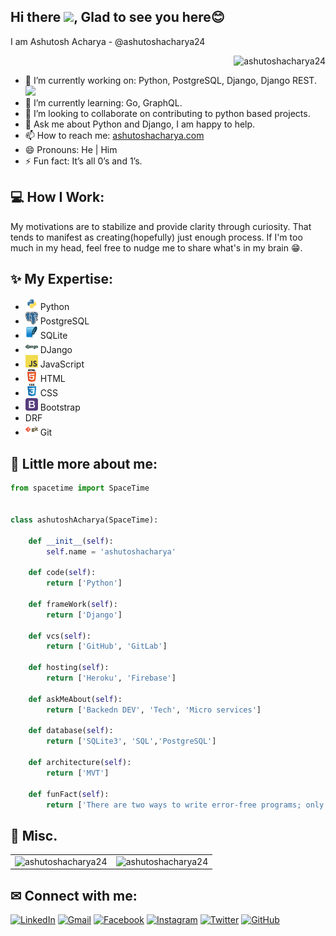 ## Hi there <img src="https://raw.githubusercontent.com/MartinHeinz/MartinHeinz/master/wave.gif" width="30px">, Glad to see you here😊

I am Ashutosh Acharya - @ashutoshacharya24 
<p align="right"> <img src="https://img.shields.io/github/followers/ashutoshacharya24.svg?style=social&label=Follow&maxAge=2592000" alt="ashutoshacharya24" /> </p>




- 🔭 I’m currently working on:</b> Python, PostgreSQL, Django, Django REST. <img src="https://media.giphy.com/media/WUlplcMpOCEmTGBtBW/giphy.gif" width="30">
- 🌱 I’m currently learning:</b> Go, GraphQL.
- 👯 I’m looking to collaborate on contributing to python based projects.
- 💬 Ask me about Python and Django, I am happy to help.
- 📫 How to reach me: [ashutoshacharya.com](http://ashutoshacharya.com/)
- 😄 Pronouns: He | Him
- ⚡ Fun fact: It’s all 0’s and 1’s.

## 💻 How I Work:
My motivations are to stabilize and provide clarity through curiosity. That tends to manifest as creating(hopefully) just enough process. If I'm too much in my head, feel free to nudge me to share what's in my brain 😁.

## ✨ My Expertise:
- <code><img height="20" src="https://raw.githubusercontent.com/github/explore/80688e429a7d4ef2fca1e82350fe8e3517d3494d/topics/python/python.png"></code> Python
- <code><img height="20" src="https://raw.githubusercontent.com/github/explore/80688e429a7d4ef2fca1e82350fe8e3517d3494d/topics/postgresql/postgresql.png"></code> PostgreSQL
- <code><img height="20" src="https://raw.githubusercontent.com/github/explore/2d218e3aa252dc90eef269b34eeec1fbd15dc07e/topics/sqlite/sqlite.png"></code> SQLite
- <code><img height="20" src="https://raw.githubusercontent.com/github/explore/80688e429a7d4ef2fca1e82350fe8e3517d3494d/topics/django/django.png"></code> DJango
- <code><img height="20" src="https://raw.githubusercontent.com/github/explore/80688e429a7d4ef2fca1e82350fe8e3517d3494d/topics/javascript/javascript.png"></code> JavaScript
- <code><img height="20" src="https://raw.githubusercontent.com/github/explore/80688e429a7d4ef2fca1e82350fe8e3517d3494d/topics/html/html.png"></code> HTML
- <code><img height="20" src="https://raw.githubusercontent.com/github/explore/80688e429a7d4ef2fca1e82350fe8e3517d3494d/topics/css/css.png"></code> CSS
- <code><img height="20" src="https://raw.githubusercontent.com/github/explore/80688e429a7d4ef2fca1e82350fe8e3517d3494d/topics/bootstrap/bootstrap.png"></code> Bootstrap
- DRF
- <code><img height="20" src="https://raw.githubusercontent.com/github/explore/80688e429a7d4ef2fca1e82350fe8e3517d3494d/topics/git/git.png"></code> Git


## 🦸‍ Little more about me:

```python
from spacetime import SpaceTime


class ashutoshAcharya(SpaceTime):

    def __init__(self):
        self.name = 'ashutoshacharya'

    def code(self):
        return ['Python'] 
        
    def frameWork(self):
        return ['Django'] 
    
    def vcs(self):
        return ['GitHub', 'GitLab']
        
    def hosting(self):
        return ['Heroku', 'Firebase'] 

    def askMeAbout(self):
        return ['Backedn DEV', 'Tech', 'Micro services'] 

    def database(self):
        return ['SQLite3', 'SQL','PostgreSQL']

    def architecture(self):
        return ['MVT']

    def funFact(self):
        return ['There are two ways to write error-free programs; only the third one works']  
```
## 🌟 Misc.

<table>
  <tr>
    <td><img src="https://github-readme-stats.vercel.app/api?username=ashutoshacharya24&theme=blue-green" alt="ashutoshacharya24" /></td>
    <td><img src="https://github-readme-stats.vercel.app/api/top-langs?username=ashutoshacharya24&show_icons=true&theme=dark&locale=en&layout=compact" alt="ashutoshacharya24" /></td>
  </tr>
</table>


## ✉ Connect with me:
<div align="left">
   <a href="https://www.linkedin.com/in/ashutosh-acharya-70190314a/"><img alt="LinkedIn" src="https://img.shields.io/badge/LinkedIn-0077B5?style=for-the-badge&logo=linkedin&logoColor=white"/></a>
   <a href="mailto:ashutoshacharya24@gmail.com"><img alt="Gmail" src="https://img.shields.io/badge/Gmail-D14836?style=for-the-badge&logo=gmail&logoColor=white"/></a>
   <a href="https://www.facebook.com/ashutosh.acharya.98434/"><img alt="Facebook" src="https://img.shields.io/badge/Facebook-1877F2?style=for-the-badge&logo=facebook&logoColor=white"/></a>
   <a href="https://www.instagram.com/ashu_liku/"><img alt="Instagram" src="https://img.shields.io/badge/Instagram-E4405F?style=for-the-badge&logo=instagram&logoColor=white"/></a>
   <a href="https://twitter.com/Ashutos84779312"><img alt="Twitter" src="https://img.shields.io/badge/Twitter-1DA1F2?style=for-the-badge&logo=twitter&logoColor=white"/></a>
   <a href="https://github.com/ashutoshacharya24"><img alt="GitHub" src="https://img.shields.io/badge/GitHub-100000?style=for-the-badge&logo=github&logoColor=white"/></a>
    
</div>
 
